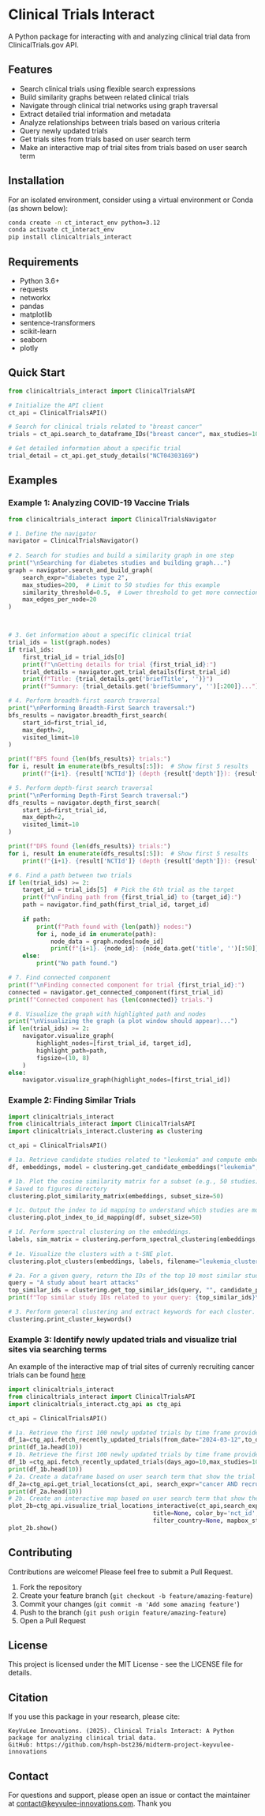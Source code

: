 # Clinical Trials Interact

A Python package for interacting with and analyzing clinical trial data from ClinicalTrials.gov API.

## Features

- Search clinical trials using flexible search expressions
- Build similarity graphs between related clinical trials
- Navigate through clinical trial networks using graph traversal
- Extract detailed trial information and metadata
- Analyze relationships between trials based on various criteria
- Query newly updated trials
- Get trials sites from trials based on user search term
- Make an interactive map of trial sites from trials based on user search term

## Installation

For an isolated environment, consider using a virtual environment or Conda (as shown below):
```bash
conda create -n ct_interact_env python=3.12
conda activate ct_interact_env
pip install clinicaltrials_interact
```

## Requirements

- Python 3.6+
- requests
- networkx
- pandas
- matplotlib
- sentence-transformers
- scikit-learn
- seaborn
- plotly

## Quick Start

```python
from clinicaltrials_interact import ClinicalTrialsAPI

# Initialize the API client
ct_api = ClinicalTrialsAPI()

# Search for clinical trials related to "breast cancer"
trials = ct_api.search_to_dataframe_IDs("breast cancer", max_studies=100)

# Get detailed information about a specific trial
trial_detail = ct_api.get_study_details("NCT04303169")
```

## Examples

### Example 1: Analyzing COVID-19 Vaccine Trials

```python
from clinicaltrials_interact import ClinicalTrialsNavigator

# 1. Define the navigator
navigator = ClinicalTrialsNavigator()
    
# 2. Search for studies and build a similarity graph in one step
print("\nSearching for diabetes studies and building graph...")
graph = navigator.search_and_build_graph(
    search_expr="diabetes type 2", 
    max_studies=200,  # Limit to 50 studies for this example
    similarity_threshold=0.5,  # Lower threshold to get more connections
    max_edges_per_node=20
)



# 3. Get information about a specific clinical trial
trial_ids = list(graph.nodes)
if trial_ids:
    first_trial_id = trial_ids[0]
    print(f"\nGetting details for trial {first_trial_id}:")
    trial_details = navigator.get_trial_details(first_trial_id)
    print(f"Title: {trial_details.get('briefTitle', '')}")
    print(f"Summary: {trial_details.get('briefSummary', '')[:200]}...")  # Show truncated summary

# 4. Perform breadth-first search traversal
print("\nPerforming Breadth-First Search traversal:")
bfs_results = navigator.breadth_first_search(
    start_id=first_trial_id,
    max_depth=2,
    visited_limit=10
)

print(f"BFS found {len(bfs_results)} trials:")
for i, result in enumerate(bfs_results[:5]):  # Show first 5 results
    print(f"{i+1}. {result['NCTId']} (depth {result['depth']}): {result['title'][:50]}...")

# 5. Perform depth-first search traversal
print("\nPerforming Depth-First Search traversal:")
dfs_results = navigator.depth_first_search(
    start_id=first_trial_id,
    max_depth=2,
    visited_limit=10
)

print(f"DFS found {len(dfs_results)} trials:")
for i, result in enumerate(dfs_results[:5]):  # Show first 5 results
    print(f"{i+1}. {result['NCTId']} (depth {result['depth']}): {result['title'][:50]}...")

# 6. Find a path between two trials
if len(trial_ids) >= 2:
    target_id = trial_ids[5]  # Pick the 6th trial as the target
    print(f"\nFinding path from {first_trial_id} to {target_id}:")
    path = navigator.find_path(first_trial_id, target_id)
    
    if path:
        print(f"Path found with {len(path)} nodes:")
        for i, node_id in enumerate(path):
            node_data = graph.nodes[node_id]
            print(f"{i+1}. {node_id}: {node_data.get('title', '')[:50]}...")
    else:
        print("No path found.")

# 7. Find connected component
print(f"\nFinding connected component for trial {first_trial_id}:")
connected = navigator.get_connected_component(first_trial_id)
print(f"Connected component has {len(connected)} trials.")

# 8. Visualize the graph with highlighted path and nodes
print("\nVisualizing the graph (a plot window should appear)...")
if len(trial_ids) >= 2:
    navigator.visualize_graph(
        highlight_nodes=[first_trial_id, target_id],
        highlight_path=path,
        figsize=(10, 8)
    )
else:
    navigator.visualize_graph(highlight_nodes=[first_trial_id])
```

### Example 2: Finding Similar Trials

```python
import clinicaltrials_interact
from clinicaltrials_interact import ClinicalTrialsAPI
import clinicaltrials_interact.clustering as clustering 

ct_api = ClinicalTrialsAPI()

# 1a. Retrieve candidate studies related to "leukemia" and compute embeddings. 
df, embeddings, model = clustering.get_candidate_embeddings("leukemia", max_studies=100)

# 1b. Plot the cosine similarity matrix for a subset (e.g., 50 studies) of the candidate pool.
# Saved to figures directory
clustering.plot_similarity_matrix(embeddings, subset_size=50)

# 1c. Output the index to id mapping to understand which studies are most to each other. 
clustering.plot_index_to_id_mapping(df, subset_size=50)

# 1d. Perform spectral clustering on the embeddings.
labels, sim_matrix = clustering.perform_spectral_clustering(embeddings, n_clusters=3)
    
# 1e. Visualize the clusters with a t-SNE plot.
clustering.plot_clusters(embeddings, labels, filename="leukemia_clusters.png", keyword = "leukemia")

# 2a. For a given query, return the IDs of the top 10 most similar studies.
query = "A study about heart attacks"
top_similar_ids = clustering.get_top_similar_ids(query, "", candidate_pool_size=500, top_n=10)
print(f"Top similar study IDs related to your query: {top_similar_ids}\n")

# 3. Perform general clustering and extract keywords for each cluster. Takes the top 500 or so studies and clusters them into 5 clusters. Returns the keywords for each cluster
clustering.print_cluster_keywords()
```


### Example 3: Identify newly updated trials and visualize trial sites via searching terms

An example of the interactive map of trial sites of currenly recruiting cancer trials can be found [here](https://phucvu-nyu.github.io/clinical_site_map/)

```python
import clinicaltrials_interact
from clinicaltrials_interact import ClinicalTrialsAPI
import clinicaltrials_interact.ctg_api as ctg_api 

ct_api = ClinicalTrialsAPI()

# 1a. Retrieve the first 100 newly updated trials by time frame provided
df_1a=ctg_api.fetch_recently_updated_trials(from_date="2024-03-12",to_date="2025-03-24",max_studies=100).head(10)
print(df_1a.head(10))
# 1b. Retrieve the first 100 newly updated trials by time frame provided
df_1b =ctg_api.fetch_recently_updated_trials(days_ago=10,max_studies=100).head(10)
print(df_1b.head(10))
# 2a. Create a dataframe based on user search term that show the trial sites of the queried trials.
df_2a=ctg_api.get_trial_locations(ct_api, search_expr="cancer AND recruiting", nct_id_list=None, max_studies=20)
print(df_2a.head(10))
# 2b. Create an interactive map based on user search term that show the trial sites of the queried trials.
plot_2b=ctg_api.visualize_trial_locations_interactive(ct_api,search_expr="cancer AND recruiting", nct_id_list=None, max_studies=20, 
                                         title=None, color_by='nct_id', 
                                         filter_country=None, mapbox_style="open-street-map", height=800)
plot_2b.show()
```

## Contributing

Contributions are welcome! Please feel free to submit a Pull Request.

1. Fork the repository
2. Create your feature branch (`git checkout -b feature/amazing-feature`)
3. Commit your changes (`git commit -m 'Add some amazing feature'`)
4. Push to the branch (`git push origin feature/amazing-feature`)
5. Open a Pull Request

## License

This project is licensed under the MIT License - see the LICENSE file for details.

## Citation

If you use this package in your research, please cite:

```
KeyVuLee Innovations. (2025). Clinical Trials Interact: A Python package for analyzing clinical trial data.
GitHub: https://github.com/hsph-bst236/midterm-project-keyvulee-innovations
```

## Contact

For questions and support, please open an issue or contact the maintainer at contact@keyvulee-innovations.com. Thank you